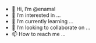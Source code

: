 - 👋 Hi, I’m @enamal
- 👀 I’m interested in ...
- 🌱 I’m currently learning ...
- 💞️ I’m looking to collaborate on ...
- 📫 How to reach me ...

<!---
enamal/enamal is a ✨ special ✨ repository because its `README.md` (this file) appears on your GitHub profile.
You can click the Preview link to take a look at your changes.
--->
